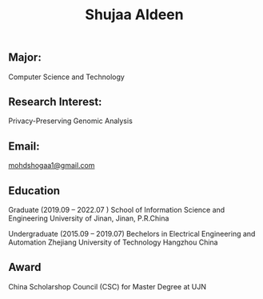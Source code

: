 ﻿---
title: "Shujaa Aldeen"
excerpt: "Postgraduate<br/><img src='/images/Aladdin.gif' height='500' width='300'>"
collection: Postgraduate


---


Major:   
---
Computer Science and Technology 

Research Interest:   
---
Privacy-Preserving Genomic Analysis

Email:            
---
mohdshogaa1@gmail.com


Education
----
Graduate (2019.09 – 2022.07 ) 
School of Information Science and Engineering 
University of Jinan, Jinan, P.R.China 

Undergraduate (2015.09 – 2019.07) 
Bechelors in Electrical Engineering and Automation 
Zhejiang University of Technology Hangzhou China


Award
---
China Scholarshop Council (CSC) for Master Degree at UJN 


